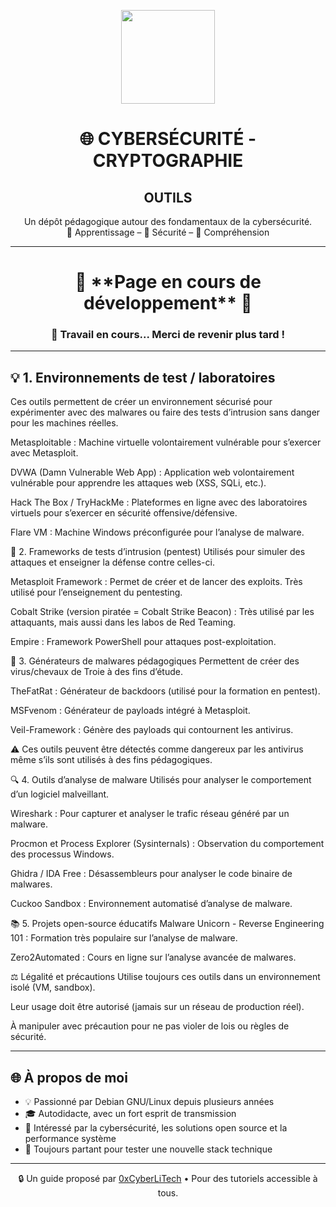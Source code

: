 <p align="center">
  <img src="https://avatars.githubusercontent.com/u/167217017?s=400&u=d983b9423c4eb8cdb9bfe8b14f505be5c894d6bc&v=4" width="150" />
</p>

<h1 align="center">🌐 CYBERSÉCURITÉ - CRYPTOGRAPHIE</h1>
<h2 align="center"> OUTILS</h2>

<p align="center">
  Un dépôt pédagogique autour des fondamentaux de la cybersécurité.<br>
  📘 Apprentissage – 🔐 Sécurité – 🧠 Compréhension
</p>

---

<h1 align="center"> 🚧 **Page en cours de développement** 🚧</h1>
<h3 align="center"> 🔧 Travail en cours... Merci de revenir plus tard !</h3>

---

## 💡 1. Environnements de test / laboratoires
Ces outils permettent de créer un environnement sécurisé pour expérimenter avec des malwares ou faire des tests d’intrusion sans danger pour les machines réelles.

Metasploitable : Machine virtuelle volontairement vulnérable pour s’exercer avec Metasploit.

DVWA (Damn Vulnerable Web App) : Application web volontairement vulnérable pour apprendre les attaques web (XSS, SQLi, etc.).

Hack The Box / TryHackMe : Plateformes en ligne avec des laboratoires virtuels pour s’exercer en sécurité offensive/défensive.

Flare VM : Machine Windows préconfigurée pour l’analyse de malware.

🧰 2. Frameworks de tests d’intrusion (pentest)
Utilisés pour simuler des attaques et enseigner la défense contre celles-ci.

Metasploit Framework : Permet de créer et de lancer des exploits. Très utilisé pour l’enseignement du pentesting.

Cobalt Strike (version piratée = Cobalt Strike Beacon) : Très utilisé par les attaquants, mais aussi dans les labos de Red Teaming.

Empire : Framework PowerShell pour attaques post-exploitation.

🧬 3. Générateurs de malwares pédagogiques
Permettent de créer des virus/chevaux de Troie à des fins d’étude.

TheFatRat : Générateur de backdoors (utilisé pour la formation en pentest).

MSFvenom : Générateur de payloads intégré à Metasploit.

Veil-Framework : Génère des payloads qui contournent les antivirus.

⚠️ Ces outils peuvent être détectés comme dangereux par les antivirus même s’ils sont utilisés à des fins pédagogiques.

🔍 4. Outils d’analyse de malware
Utilisés pour analyser le comportement d’un logiciel malveillant.

Wireshark : Pour capturer et analyser le trafic réseau généré par un malware.

Procmon et Process Explorer (Sysinternals) : Observation du comportement des processus Windows.

Ghidra / IDA Free : Désassembleurs pour analyser le code binaire de malwares.

Cuckoo Sandbox : Environnement automatisé d’analyse de malware.

📚 5. Projets open-source éducatifs
Malware Unicorn - Reverse Engineering 101 : Formation très populaire sur l’analyse de malware.

Zero2Automated : Cours en ligne sur l’analyse avancée de malwares.

⚖️ Légalité et précautions
Utilise toujours ces outils dans un environnement isolé (VM, sandbox).

Leur usage doit être autorisé (jamais sur un réseau de production réel).

À manipuler avec précaution pour ne pas violer de lois ou règles de sécurité.

---

## 🌐 À propos de moi

- 💡 Passionné par Debian GNU/Linux depuis plusieurs années
- 🎓 Autodidacte, avec un fort esprit de transmission
- 🔐 Intéressé par la cybersécurité, les solutions open source et la performance système
- 🧪 Toujours partant pour tester une nouvelle stack technique

---

<p align="center">
  🔒 Un guide proposé par <a href="https://github.com/0xCyberLiTech">0xCyberLiTech</a> • Pour des tutoriels accessible à tous.
</p>
